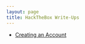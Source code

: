 ```yaml
---
layout: page
title: HackTheBox Write-Ups
---
```

<p class="message">
<ul class="htbwriteups">
  <li><a href="/htb/signup">Creating an Account</a></li>
</ul>
</p>
